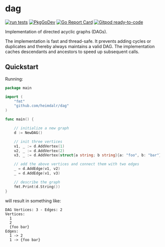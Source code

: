 # dag

[![run tests](https://github.com/heimdalr/dag/workflows/Run%20Tests/badge.svg?branch=master)](https://github.com/heimdalr/dag/actions?query=branch%3Amaster)
[![PkgGoDev](https://pkg.go.dev/badge/github.com/heimdalr/dag)](https://pkg.go.dev/github.com/heimdalr/dag)
[![Go Report Card](https://goreportcard.com/badge/github.com/heimdalr/dag)](https://goreportcard.com/report/github.com/heimdalr/dag)
[![Gitpod ready-to-code](https://img.shields.io/badge/Gitpod-ready--to--code-blue?logo=gitpod)](https://gitpod.io/#https://github.com/heimdalr/dag)

Implementation of directed acyclic graphs (DAGs).

The implementation is fast and thread-safe. It prevents adding cycles or 
duplicates and thereby always maintains a valid DAG. The implementation caches
 descendants and ancestors to speed up subsequent calls. 

<!--
github.com/heimdalr/dag:

3.770388s to add 597871 vertices and 597870 edges
1.578741s to get descendants
0.143887s to get descendants 2nd time
0.444065s to get descendants ordered
0.000008s to get children
1.301297s to transitively reduce the graph with caches poupulated
2.723708s to transitively reduce the graph without caches poupulated
0.168572s to delete an edge from the root


"github.com/hashicorp/terraform/dag":

3.195338s to add 597871 vertices and 597870 edges
1.121812s to get descendants
1.803096s to get descendants 2nd time
3.056972s to transitively reduce the graph
-->




## Quickstart

Running: 

``` go
package main

import (
	"fmt"
	"github.com/heimdalr/dag"
)

func main() {

	// initialize a new graph
	d := NewDAG()

	// init three vertices
	v1, _ := d.AddVertex(1)
	v2, _ := d.AddVertex(2)
	v3, _ := d.AddVertex(struct{a string; b string}{a: "foo", b: "bar"})

	// add the above vertices and connect them with two edges
	_ = d.AddEdge(v1, v2)
	_ = d.AddEdge(v1, v3)

	// describe the graph
	fmt.Print(d.String())
}
```

will result in something like:

```
DAG Vertices: 3 - Edges: 2
Vertices:
  1
  2
  {foo bar}
Edges:
  1 -> 2
  1 -> {foo bar}
```
